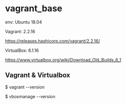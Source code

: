 # vagrant_base

env: Ubuntu 18.04

Vagrant: 2.2.16

https://releases.hashicorp.com/vagrant/2.2.16/ 

VirtualBox: 6.1.16

https://www.virtualbox.org/wiki/Download_Old_Builds_6_1

## Vagrant & Virtualbox
$ vagrant --version

$ vboxmanage --version
